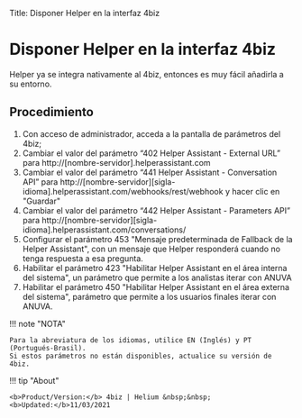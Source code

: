 Title: Disponer Helper en la interfaz 4biz
# Disponer Helper en la interfaz 4biz

Helper ya se integra nativamente al 4biz, entonces es muy fácil añadirla a su entorno.

## Procedimiento

1. Con acceso de administrador, acceda a la pantalla de parámetros del 4biz;
2. Cambiar el valor del parámetro “402 Helper Assistant - External URL” para http://[nombre-servidor].helperassistant.com
3. Cambiar el valor del parámetro “441 Helper Assistant - Conversation API” para http://[nombre-servidor][sigla-idioma].helperassistant.com/webhooks/rest/webhook y hacer clic en "Guardar"
4. Cambiar el valor del parámetro “442 Helper Assistant - Parameters API” para http://[nombre-servidor][sigla-idioma].helperassistant.com/conversations/
5. Configurar el parámetro 453 "Mensaje predeterminada de Fallback de la Helper Assistant", con un mensaje que Helper responderá cuando no tenga respuesta a esa pregunta.
6. Habilitar el parámetro 423 "Habilitar Helper Assistant en el área interna del sistema", un parámetro que permite a los analistas iterar con ANUVA
7. Habilitar el parámetro 450 "Habilitar Helper Assistant en el área externa del sistema", parámetro que permite a los usuarios finales iterar con ANUVA.    

!!! note "NOTA"
    
    Para la abreviatura de los idiomas, utilice EN (Inglés) y PT (Portugués-Brasil).
    Si estos parámetros no están disponibles, actualice su versión de 4biz.
   
 
!!! tip "About"

    <b>Product/Version:</b> 4biz | Helium &nbsp;&nbsp;
    <b>Updated:</b>11/03/2021
